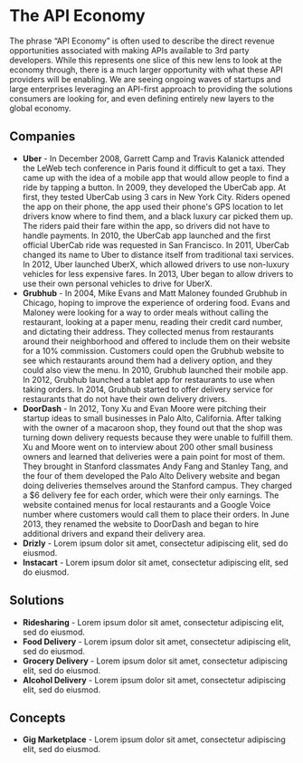 # The API Economy
The phrase “API Economy” is often used to describe the direct revenue opportunities associated with making APIs available to 3rd party developers. While this represents one slice of this new lens to look at the economy through, there is a much larger opportunity with what these API providers will be enabling. We are seeing ongoing waves of startups and large enterprises leveraging an API-first approach to providing the solutions consumers are looking for, and even defining entirely new layers to the global economy.

## Companies

- **Uber** - In December 2008, Garrett Camp and Travis Kalanick attended the LeWeb tech conference in Paris found it difficult to get a taxi. They came up with the idea of a mobile app that would allow people to find a ride by tapping a button. In 2009, they developed the UberCab app. At first, they tested UberCab using 3 cars in New York City. Riders opened the app on their phone, the app used their phone's GPS location to let drivers know where to find them, and a black luxury car picked them up. The riders paid their fare within the app, so drivers did not have to handle payments. In 2010, the UberCab app launched and the first official UberCab ride was requested in San Francisco. In 2011, UberCab changed its name to Uber to distance itself from traditional taxi services. In 2012, Uber launched UberX, which allowed drivers to use non-luxury vehicles for less expensive fares. In 2013, Uber began to allow drivers to use their own personal vehicles to drive for UberX.
- **Grubhub** - In 2004, Mike Evans and Matt Maloney founded Grubhub in Chicago, hoping to improve the experience of ordering food. Evans and Maloney were looking for a way to order meals without calling the restaurant, looking at a paper menu, reading their credit card number, and dictating their address. They collected menus from restaurants around their neighborhood and offered to include them on their website for a 10% commission. Customers could open the Grubhub website to see which restaurants around them had a delivery option, and they could also view the menu. In 2010, Grubhub launched their mobile app. In 2012, Grubhub launched a tablet app for restaurants to use when taking orders. In 2014, Grubhub started to offer delivery service for restaurants that do not have their own delivery drivers.
- **DoorDash** - In 2012, Tony Xu and Evan Moore were pitching their startup ideas to small businesses in Palo Alto, California. After talking with the owner of a macaroon shop, they found out that the shop was turning down delivery requests because they were unable to fulfill them. Xu and Moore went on to interview about 200 other small business owners and learned that deliveries were a pain point for most of them. They brought in Stanford classmates Andy Fang and Stanley Tang, and the four of them developed the Palo Alto Delivery website and began doing deliveries themselves around the Stanford campus. They charged a $6 delivery fee for each order, which were their only earnings. The website contained menus for local restaurants and a Google Voice number where customers would call them to place their orders. In June 2013, they renamed the website to DoorDash and began to hire additional drivers and expand their delivery area.
- **Drizly** - Lorem ipsum dolor sit amet, consectetur adipiscing elit, sed do eiusmod.
- **Instacart** - Lorem ipsum dolor sit amet, consectetur adipiscing elit, sed do eiusmod.

## Solutions

- **Ridesharing** - Lorem ipsum dolor sit amet, consectetur adipiscing elit, sed do eiusmod.
- **Food Delivery** - Lorem ipsum dolor sit amet, consectetur adipiscing elit, sed do eiusmod.
- **Grocery Delivery** - Lorem ipsum dolor sit amet, consectetur adipiscing elit, sed do eiusmod.
- **Alcohol Delivery** - Lorem ipsum dolor sit amet, consectetur adipiscing elit, sed do eiusmod.

## Concepts

- **Gig Marketplace** - Lorem ipsum dolor sit amet, consectetur adipiscing elit, sed do eiusmod.
